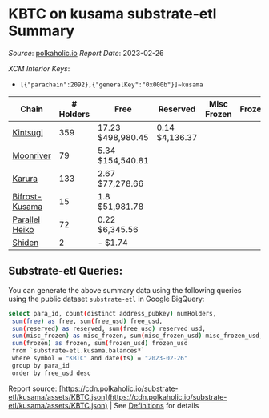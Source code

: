 # KBTC on kusama substrate-etl Summary

_Source_: [polkaholic.io](https://polkaholic.io) *Report Date*: 2023-02-26


*XCM Interior Keys*:
* `[{"parachain":2092},{"generalKey":"0x000b"}]~kusama`


| Chain | # Holders | Free | Reserved | Misc Frozen | Frozen | Price | AssetID |
| ----- | --------- | ---- | -------- | ----------- | ------ | ----- | ------- |
| [Kintsugi](/kusama/2092-kintsugi) | 359 | 17.23 $498,980.45 | 0.14 $4,136.37 |    |   | $28,954.38 | `{"Token":"KBTC"}` |
| [Moonriver](/kusama/2023-moonriver) | 79 | 5.34 $154,540.81 |   |    |   | $28,954.38 | `{"Token":"328179947973504579459046439826496046832"}` |
| [Karura](/kusama/2000-karura) | 133 | 2.67 $77,278.66 |   |    |   | $28,954.38 | `{"Token":"KBTC"}` |
| [Bifrost-Kusama](/kusama/2001-bifrost-ksm) | 15 | 1.8 $51,981.78 |   |    |   | $28,954.38 | `{"Token2":"2"}` |
| [Parallel Heiko](/kusama/2085-parallel-heiko) | 72 | 0.22 $6,345.56 |   |    |   | $28,954.38 | `{"Token":"121"}` |
| [Shiden](/kusama/2007-shiden) | 2 | - $1.74 |   |    |   | $28,954.38 | `{"Token":"18446744073709551621"}` |

## Substrate-etl Queries:
You can generate the above summary data using the following queries using the public dataset `substrate-etl` in Google BigQuery:
```bash
select para_id, count(distinct address_pubkey) numHolders, 
 sum(free) as free, sum(free_usd) free_usd,
 sum(reserved) as reserved, sum(free_usd) reserved_usd,
 sum(misc_frozen) as misc_frozen, sum(misc_frozen_usd) misc_frozen_usd,
 sum(frozen) as frozen, sum(frozen_usd) frozen_usd
 from `substrate-etl.kusama.balances*` 
 where symbol = "KBTC" and date(ts) = "2023-02-26"
 group by para_id
 order by free_usd desc
```


Report source: [https://cdn.polkaholic.io/substrate-etl/kusama/assets/KBTC.json](https://cdn.polkaholic.io/substrate-etl/kusama/assets/KBTC.json) | See [Definitions](/DEFINITIONS.md) for details
